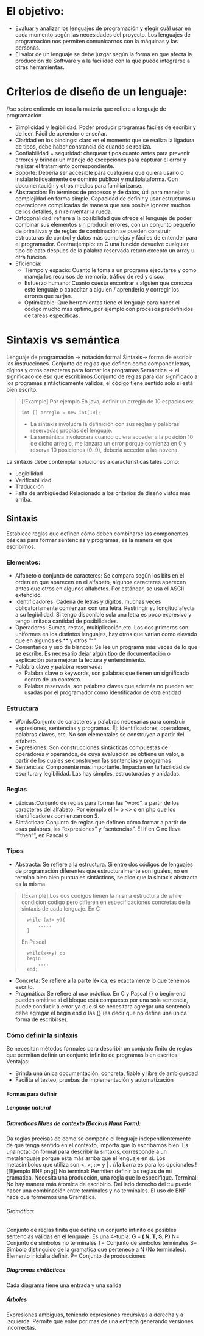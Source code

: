 # El objetivo: 
- Evaluar y analizar los lenguajes de programación y elegir cuál usar en cada momento según las necesidades del proyecto. Los lenguajes de programación nos permiten comunicarnos con la máquinas y las personas. 
- El valor de un lenguaje se debe juzgar según la forma en que afecta la producción de Software y a la facilidad con la que puede integrarse a otras herramientas.
# Criterios de diseño de un lenguaje:
//se sobre entiende en toda la materia que refiere a lenguaje de programación
- Simplicidad y legibilidad: Poder producir programas fáciles de escribir y de leer. Fácil de aprender o enseñar.
- Claridad en los bindings: claro en el momento que se realiza la ligadura de tipos, debe haber constancia de cuando se realiza.
- Confiabilidad = seguridad: chequear tipos cuanto antes para prevenir errores y brindar un manejo de excepciones para capturar el error y realizar el tratamiento correspondiente.
- Soporte: Debería ser accesible para cualquiera que quiera usarlo o instalarlo(idealmente de dominio público) y multiplataforma. Con documentación y otros medios para familiarizarse.
- Abstracción: En términos de procesos y de datos, útil para manejar la complejidad en forma simple. Capacidad de definir y usar estructuras u operaciones complicadas de manera que sea posible ignorar muchos de los detalles, sin reinventar la rueda.
- Ortogonalidad: refiere a la posibilidad que ofrece el lenguaje de poder combinar sus elementos sin producir errores, con un conjunto pequeño de primitivas y de reglas de combinación se pueden construir estructuras de control y datos más complejas y fáciles de entender para el programador. Contraejemplo: en C una función devuelve cualquier tipo de dato despues de la palabra reservada return excepto un array u otra función.
- Eficiencia:
	- Tiempo y espacio: Cuanto le toma a un programa ejecutarse y como maneja los recursos de memoria, tráfico de red y disco.
	- Esfuerzo humano: Cuanto cuesta encontrar a alguien que conozca este lenguaje o capacitar a alguien / aprenderlo y corregir los errores que surjan.
	- Optimizable: Que herramientas tiene el lenguaje para hacer el código mucho mas optimo, por ejemplo con procesos predefinidos de tareas especificas.
# Sintaxis vs semántica
Lenguaje de programación -> notación formal
Sintaxis-> forma de escribir las instrucciones. Conjunto de reglas que definen como componer letras, dígitos y otros caracteres para formar los programas
Semántica -> el significado de eso que escribimos.Conjunto de reglas para dar significado a los programas sintácticamente válidos, el código tiene sentido solo si está bien escrito.

> [!Example] Por ejemplo
> En java, definir un arreglo de 10 espacios es:
> ```
> int [] arreglo = new int[10];
> ```
> - La sintaxis involucra la definición con sus reglas y palabras reservadas propias del lenguaje.
> - La semántica involucrara cuando quiera acceder a la posición 10 de dicho arreglo, me lanzara un error porque comienza en 0 y reserva 10 posiciones (0..9), deberia acceder a las novena.

La sintáxis debe contemplar soluciones a características tales como:
- Legibilidad
- Verificabilidad
- Traducción
- Falta de ambigüedad
Relacionado a los criterios de diseño vistos más arriba. 
## Sintaxis
Establece reglas que definen cómo deben combinarse las componentes básicas para formar sentencias y programas, es la manera en que escribimos.
### Elementos:
- Alfabeto o conjunto de caracteres: Se compara según los bits en el orden en que aparecen en el alfabeto, algunos caracteres aparecen antes que otros en algunos alfabetos. Por estándar, se usa el ASCII extendido. 
- Identificadores: Cadena de letras y dígitos, muchas veces obligatoriamente comienzan con una letra. Restringir su longitud afecta a su legibilidad. Si tengo disponible sola una letra es poco expresivo y tengo limitada cantidad de posibilidades. 
- Operadores: Sumas, restas, multiplicación,etc. Los dos primeros son uniformes en los distintos lenguajes, hay otros que varian como elevado que en algunos es ** y otros "^"
- Comentarios y uso de blancos: Se lee un programa más veces de lo que se escribe. Es necesario dejar algún tipo de documentación o explicación para mejorar la lectura y entendimiento.
- Palabra clave y palabra reservada:
	- Palabra clave o keywords, son palabras que tienen un significado dentro de un contexto.
	- Palabra reservada, son palabras claves que además no pueden ser usadas por el programador como identificador de otra entidad
### Estructura
- Words:Conjunto de caracteres y palabras necesarias para construir expresiones, sentencias y programas. Ej: identificadores, operadores, palabras claves, etc. No son elementales se construyen a partir del alfabeto.
- Expresiones: Son construcciones sintácticas compuestas de operadores y operandos, de cuya evaluación se obtiene un valor, a partir de los cuales se construyen las sentencias y programas
- Sentencias: Componente más importante. Impactan en la facilidad de escritura y legibilidad. Las hay simples, estructuradas y anidadas.
### Reglas
- Léxicas:Conjunto de reglas para formar las “word”, a partir de los caracteres del alfabeto. Por ejemplo el != o <> o en php que los identificadores comienzan con $.
- Sintácticas: Conjunto de reglas que definen cómo formar a partir de esas palabras, las “expresiones” y “sentencias”. El If en C no lleva “”then””, en Pascal si
### Tipos
- Abstracta: Se refiere a la estructura. Si entre dos códigos de lenguajes de programación diferentes que estructuralmente son iguales, no en termino bien bien puntuales sintácticos, se dice que la sintaxis abstracta es la misma 

> [!Example] Los dos códigos tienen la misma estructura de while condicion codigo pero difieren en especificaciones concretas de la sintaxis de cada lenguaje.
> En C
> ```
> 	while (x!= y){
> 		.....
> 	}
> ```
> En Pascal 
> ```
> 	while(x<>y) do
> 	begin
> 		....
> 	end;
> ```

- Concreta: Se refiere a la parte léxica, es exactamente lo que tenemos escrito.
- Pragmática: Se refiere al uso práctico. En C y Pascal {} o begin-end pueden omitirse si el
bloque está compuesto por una sola sentencia, puede conducir a error ya que si se necesitara agregar una sentencia debe agregar el begin end o las {} (es decir
que no define una única forma de escribirse).

### Cómo definir la sintaxis
Se necesitan métodos formales para describir un conjunto finito de reglas que permitan definir un conjunto infinito de programas bien escritos.
Ventajas:
- Brinda una única documentación, concreta, fiable y libre de ambiguedad
- Facilita el testeo, pruebas de implementación y automatización
#### Formas para definir
##### Lenguaje natural	
##### Gramáticas libres de contexto (Backus Naun Form):
Da reglas precisas de como se compone el lenguaje independientemente de que tenga sentido en el contexto, importa que lo escribamos bien.
Es una notación formal para describir la sintaxis, corresponde a un metalenguaje porque esta más arriba que el lenguaje en si. Los metasimbolos que utiliza son <, >, ::= y  | .
//la barra es para los opcionales 
![[Ejemplo BNF.png]]
No terminal: Permiten definir las reglas de mi gramatica. Necesita una producción, una regla que lo especifique. 
Terminal: No hay manera más átomica de escribirlo.
Del lado derecho del ::= puede haber una combinación entre terminales y no terminales.
El uso de BNF hace que formemos una Gramática.
###### Gramática:
Conjunto de reglas finita que define un conjunto infinito de posibles sentencias válidas
en el lenguaje. Es una 4-tupla:
 **G = ( N, T, S, P)**
 N= Conjunto de símbolos no terminales
 T= Conjunto de símbolos terminales
 S= Simbolo distinguido de la gramatica que pertenece a N (No terminales). Elemento inicial a definir.
 P= Conjunto de producciones 
##### Diagramas sintácticos 
Cada diagrama tiene una entrada y una salida 
##### Árboles

Expresiones ambiguas, teniendo expresiones recursivas a derecha y a izquierda. Permite que entre por mas de una entrada generando versiones incorrectas. 